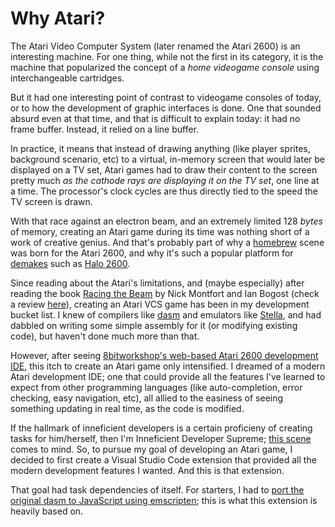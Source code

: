 # Why Atari?

The Atari Video Computer System (later renamed the Atari 2600) is an interesting machine. For one thing, while not the first in its category, it is the machine that popularized the concept of a *home videogame console* using interchangeable cartridges.

But it had one interesting point of contrast to videogame consoles of today, or to how the development of graphic interfaces is done. One that sounded absurd even at that time, and that is difficult to explain today: it had no frame buffer. Instead, it relied on a line buffer.

In practice, it means that instead of drawing anything (like player sprites, background scenario, etc) to a virtual, in-memory screen that would later be displayed on a TV set, Atari games had to draw their content to the screen pretty much *as the cathode rays are displaying it on the TV set*, one line at a time. The processor's clock cycles are thus directly tied to the speed the TV screen is drawn.

With that race against an electron beam, and an extremely limited 128 *bytes* of memory, creating an Atari game during its time was nothing short of a work of creative genius. And that's probably part of why a [homebrew](https://en.wikipedia.org/wiki/Atari_2600_homebrew) scene was born for the Atari 2600, and why it's such a popular platform for [demakes](http://bogost.com/teaching/atari_hacks_remakes_and_demake/) such as [Halo 2600](http://atariage.com/forums/topic/166916-halo-for-the-2600-released-at-cge-download-the-game-here/?p=2062848).

Since reading about the Atari's limitations, and (maybe especially) after reading the book [Racing the Beam](https://en.wikipedia.org/wiki/Racing_the_Beam) by Nick Montfort and Ian Bogost (check a review [here](https://www.wired.com/2009/03/racing-the-beam/)), creating an Atari VCS game has been in my development bucket list. I knew of compilers like [dasm](http://dasm-dillon.sourceforge.net/) and emulators like [Stella](https://stella-emu.github.io/), and had dabbled on writing some simple assembly for it (or modifying existing code), but haven't done much more than that.

However, after seeing [8bitworkshop's web-based Atari 2600 development IDE](http://8bitworkshop.com), this itch to create an Atari game only intensified. I dreamed of a modern Atari development IDE; one that could provide all the features I've learned to expect from other programming languages (like auto-completion, error checking, easy navigation, etc), all allied to the easiness of seeing something updating in real time, as the code is modified.

If the hallmark of inneficient developers is a certain proficieny of creating tasks for him/herself, then I'm Inneficient Developer Supreme; [this scene](http://www.dailymotion.com/video/x2gp98t) comes to mind. So, to pursue my goal of developing an Atari game, I decided to first create a Visual Studio Code extension that provided all the modern development features I wanted. And this is that extension.

That goal had task dependencies of itself. For starters, I had to [port the original dasm to JavaScript using emscripten](https://github.com/zeh/dasmjs); this is what this extension is heavily based on.